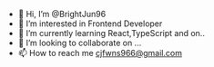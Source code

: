 - 👋 Hi, I’m @BrightJun96
- 👀 I’m interested in Frontend Developer
- 🌱 I’m currently learning React,TypeScript and on..
- 💞️ I’m looking to collaborate on ...
- 📫 How to reach me cjfwns966@gmail.com




<!---
BrightJun96/BrightJun96 is a ✨ special ✨ repository because its `README.md` (this file) appears on your GitHub profile.
You can click the Preview link to take a look at your changes.
--->
